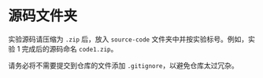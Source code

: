 # 源码文件夹

实验源码请压缩为 `.zip` 后，放入 `source-code` 文件夹中并按实验标号。例如，实验 1 完成后的源码命名 `code1.zip`。

请务必将不需要提交到仓库的文件添加 `.gitignore`，以避免仓库太过冗杂。

